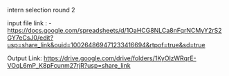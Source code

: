 intern selection round 2 

input file link : -https://docs.google.com/spreadsheets/d/1OaHCG8NLCa8nFqrNCMyY2rS2GY7eCsJ0/edit?usp=share_link&ouid=100264869471233416694&rtpof=true&sd=true

Output Link:
https://drive.google.com/drive/folders/1KyOlzWRqrE-VOqL6mP_K8pFcunm27rjR?usp=share_link

